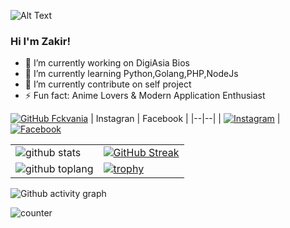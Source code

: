 
![Alt Text](https://c.tenor.com/rdzx8y4Hz4MAAAAC/kitagawa-kitagawa-marin.gif?itemid=13320232)

### Hi I'm Zakir!

- 🔭 I’m currently working on DigiAsia Bios
- 🌱 I’m currently learning Python,Golang,PHP,NodeJs
- 👯 I’m currently contribute on self project
- ⚡ Fun fact: Anime Lovers & Modern Application Enthusiast

[![GitHub Fckvania](https://img.shields.io/github/followers/zakirkun?label=follow&style=social)](https://github.com/zakirkun)
| Instagran | Facebook |
|--|--| 
| <a href="https://www.instagram.com/itsmezak_" target="_blank"><img src="https://img.shields.io/badge/Instagram-%23E4405F.svg?&style=flat-square&logo=instagram&logoColor=white" alt="Instagram"></a> | <a href="https://www.facebook.com/r00t.go.id" target="_blank"><img src="https://img.shields.io/badge/Facebook-%231877F2.svg?&style=flat-square&logo=facebook&logoColor=white" alt="Facebook"></a>
 



|  |  |
|--|--|
| ![github stats](https://github-readme-stats.vercel.app/api?username=zakirkun&show_icons=true&theme=radical) | [![GitHub Streak](http://github-readme-streak-stats.herokuapp.com/?user=zakirkun&theme=dark&hide_border=true&date_format=j%20M%5B%20Y%5D&ring=FFFFFF&currStreakLabel=FFFFFF)](https://git.io/streak-stats) |
| ![github toplang](https://github-readme-stats.vercel.app/api/top-langs/?username=zakirkun&layout=compact&theme=nightowl) | [![trophy](https://github-profile-trophy.vercel.app/?username=zakirkun&theme=onedark)](https://github.com/zakirkun) | 

![Github activity graph](https://activity-graph.herokuapp.com/graph?username=zakirkun&theme=xcode&area=true&hide_border=true)

![counter](https://count.getloli.com/get/@zakirkun-github-readme?theme=rule34)
